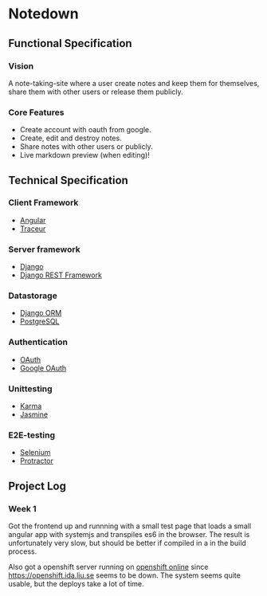 # Notedown

## Functional Specification

### Vision
A note-taking-site where a user create notes and keep them for themselves, share
them with other users or release them publicly. 

### Core Features

- Create account with oauth from google.
- Create, edit and destroy notes.
- Share notes with other users or publicly.
- Live markdown preview (when editing)!

## Technical Specification

### Client Framework

- [Angular][angular]
- [Traceur][traceur]

### Server framework

- [Django][django]
- [Django REST Framework][django-rest-framework]

### Datastorage

- [Django ORM][django-orm]
- [PostgreSQL][postgresql]

### Authentication

- [OAuth][oauth]
- [Google OAuth][google-oauth]

### Unittesting

- [Karma][karma]
- [Jasmine][jasmine]

### E2E-testing
- [Selenium][selenium]
- [Protractor][protractor]

## Project Log

### Week 1

Got the frontend up and runnning with a small test page that loads a small
angular app with systemjs and transpiles es6 in the browser. The result is
unfortunately very slow, but should be better if compiled in a in the build
process.

Also got a openshift server running on [openshift online][openshift] since 
https://openshift.ida.liu.se seems to be down. The system seems quite usable, 
but the deploys take a lot of time.


[angular]: https://angular.io/
[traceur]: https://github.com/google/traceur-compiler
[django]: https://www.djangoproject.com/
[django-rest-framework]: http://www.django-rest-framework.org/
[django-orm]: https://docs.djangoproject.com/en/1.8/topics/db/
[postgresql]: http://www.postgresql.org/
[oauth]: http://oauth.net/2/
[google-oauth]: https://developers.google.com/accounts/docs/OAuth2/
[karma]: http://karma-runner.github.io/0.12/index.html
[jasmine]: http://jasmine.github.io/
[protractor]: http://angular.github.io/protractor/
[selenium]: http://docs.seleniumhq.org/
[openshift]: https://openshift.redhat.com
